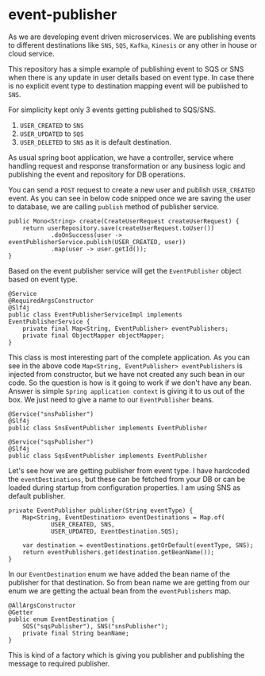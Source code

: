 # event-publisher
As we are developing event driven microservices. We are publishing events to different destinations 
like `SNS`, `SQS`, `Kafka`, `Kinesis` or any other in house or cloud service.

This repository has a simple example of publishing event to SQS or SNS 
when there is any update in user details based on event type. 
In case there is no explicit event type to destination mapping event will be published to `SNS`.

For simplicity kept only 3 events getting published to SQS/SNS.
1. `USER_CREATED` to `SNS`
2. `USER_UPDATED` to `SQS`
3. `USER_DELETED` to `SNS` as it is default destination.

As usual spring boot application, we have a controller,
service where handling request and response transformation 
or any business logic and publishing the event and repository 
for DB operations.

You can send a `POST` request to create a new user and publish `USER_CREATED` event.
As you can see in below code snipped once we are saving the user to database, we are calling `publish` method of publisher service.

```
public Mono<String> create(CreateUserRequest createUserRequest) {
    return userRepository.save(createUserRequest.toUser())
            .doOnSuccess(user -> eventPublisherService.publish(USER_CREATED, user))
            .map(user -> user.getId());
}
```

Based on the event publisher service will get the `EventPublisher` object based on event type.

```
@Service
@RequiredArgsConstructor
@Slf4j
public class EventPublisherServiceImpl implements EventPublisherService {
    private final Map<String, EventPublisher> eventPublishers;
    private final ObjectMapper objectMapper;
}
```

This class is most interesting part of the complete application.
As you can see in the above code `Map<String, EventPublisher> eventPublishers` is injected from constructor,
but we have not created any such bean in our code.
So the question is how is it going to work if we don't have any bean.
Answer is simple `Spring application context` is giving it to us out of the box.
We just need to give a name to our `EventPublisher` beans.

```
@Service("snsPublisher")
@Slf4j
public class SnsEventPublisher implements EventPublisher

@Service("sqsPublisher")
@Slf4j
public class SqsEventPublisher implements EventPublisher
```

Let's see how we are getting publisher from event type.
I have hardcoded the `eventDestinations`, but these can be fetched from your DB or
can be loaded during startup from configuration properties. I am using SNS as default publisher.

```
private EventPublisher publisher(String eventType) {
    Map<String, EventDestination> eventDestinations = Map.of(
            USER_CREATED, SNS,
            USER_UPDATED, EventDestination.SQS);

    var destination = eventDestinations.getOrDefault(eventType, SNS);
    return eventPublishers.get(destination.getBeanName());
}
```

In our `EventDestination` enum we have added the bean name of the publisher for that destination.
So from bean name we are getting from our enum we are getting the actual bean from the `eventPublishers` map.

```
@AllArgsConstructor
@Getter
public enum EventDestination {
    SQS("sqsPublisher"), SNS("snsPublisher");
    private final String beanName;
}
```

This is kind of a factory which is giving you publisher and publishing the message to required publisher.